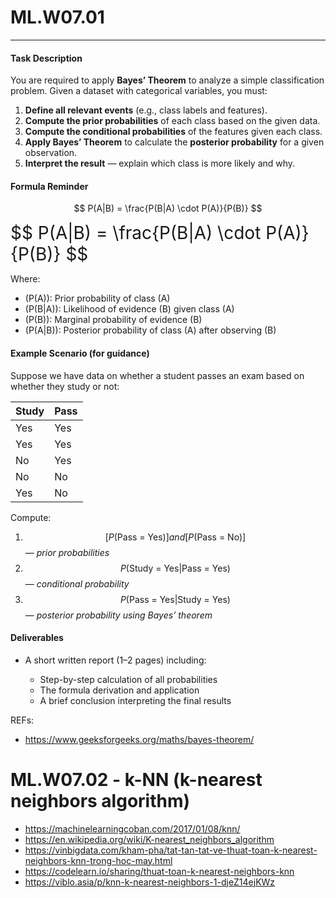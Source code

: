 
# ML.W07.01  

---

#### **Task Description**

You are required to apply **Bayes’ Theorem** to analyze a simple classification problem.
Given a dataset with categorical variables, you must:

1. **Define all relevant events** (e.g., class labels and features).
2. **Compute the prior probabilities** of each class based on the given data.
3. **Compute the conditional probabilities** of the features given each class.
4. **Apply Bayes’ Theorem** to calculate the **posterior probability** for a given observation.
5. **Interpret the result** — explain which class is more likely and why.

#### **Formula Reminder**

$$
P(A|B) = \frac{P(B|A) \cdot P(A)}{P(B)}
$$
  

<div style="font-size:200%">
$$
P(A|B) = \frac{P(B|A) \cdot P(A)}{P(B)}
$$
</div>



Where:

* (P(A)): Prior probability of class (A)
* (P(B|A)): Likelihood of evidence (B) given class (A)
* (P(B)): Marginal probability of evidence (B)
* (P(A|B)): Posterior probability of class (A) after observing (B)

#### **Example Scenario (for guidance)**

Suppose we have data on whether a student passes an exam based on whether they study or not:

| Study | Pass |
| ----- | ---- |
| Yes   | Yes  |
| Yes   | Yes  |
| No    | Yes  |
| No    | No   |
| Yes   | No   |

Compute:

1. $$[ P(\text{Pass = Yes}) ]  and [ P(\text{Pass = No}) ]$$ — *prior probabilities*
2. $$P(\text{Study = Yes} | \text{Pass = Yes})$$ — *conditional probability*
3. $$P(\text{Pass = Yes} | \text{Study = Yes})$$ — *posterior probability using Bayes’ theorem*

#### **Deliverables**

* A short written report (1–2 pages) including:

  * Step-by-step calculation of all probabilities
  * The formula derivation and application
  * A brief conclusion interpreting the final results

REFs:  
- https://www.geeksforgeeks.org/maths/bayes-theorem/

# ML.W07.02 - k-NN (k-nearest neighbors algorithm)
- https://machinelearningcoban.com/2017/01/08/knn/
- https://en.wikipedia.org/wiki/K-nearest_neighbors_algorithm
- https://vinbigdata.com/kham-pha/tat-tan-tat-ve-thuat-toan-k-nearest-neighbors-knn-trong-hoc-may.html
- https://codelearn.io/sharing/thuat-toan-k-nearest-neighbors-knn
- https://viblo.asia/p/knn-k-nearest-neighbors-1-djeZ14ejKWz
